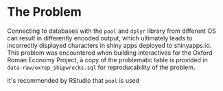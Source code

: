 # The Problem

Connecting to databases with the `pool` and `dplyr` library from different OS can result in differently encoded output, which ultimately leads to incorrectly displayed characters in shiny apps deployed to shinyapps.io. This problem was encountered when building interactives for the Oxford Roman Economy Project, a copy of the problematic table is provided in `data-raw/oxrep_Shipwrecks.sql` for reproducability of the problem.

It's recommended by RStudio that `pool` is used 